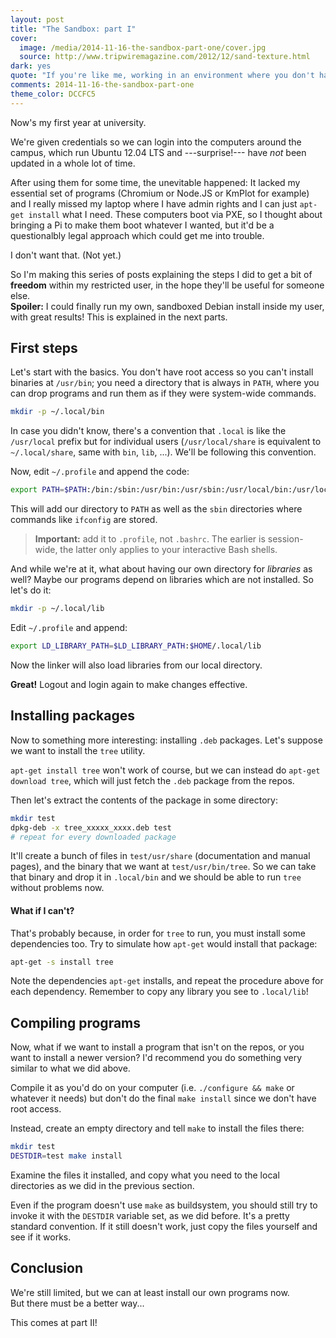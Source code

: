 ```yaml
---
layout: post
title: "The Sandbox: part I"
cover:
  image: /media/2014-11-16-the-sandbox-part-one/cover.jpg
  source: http://www.tripwiremagazine.com/2012/12/sand-texture.html
dark: yes
quote: "If you're like me, working in an environment where you don't have admin rights was probably frustrating, but no more!"
comments: 2014-11-16-the-sandbox-part-one
theme_color: DCCFC5
---
```


Now's my first year at university.

We're given credentials so we can login into the computers around the campus, which run Ubuntu 12.04 LTS and ---surprise!--- have *not* been updated in a whole lot of time.

After using them for some time, the unevitable happened: It lacked my essential set of programs (Chromium or Node.JS or KmPlot for example) and I really
missed my laptop where I have admin rights and I can just `apt-get install` what I need. These computers boot via PXE, so I thought about bringing a Pi
to make them boot whatever I wanted, but it'd be a questionalbly legal approach which could get me into trouble.

I don't want that. (Not yet.)

So I'm making this series of posts explaining the steps I did to get a bit of **freedom** within my restricted user, in the hope they'll be useful for someone else.  
**Spoiler:** I could finally run my own, sandboxed Debian install inside my user, with great results! This is explained in the next parts.


## First steps

Let's start with the basics. You don't have root access so you can't install binaries at `/usr/bin`; you need a directory that is always in `PATH`, where you can drop programs and run them as if they were system-wide commands.

~~~ bash
mkdir -p ~/.local/bin
~~~

In case you didn't know, there's a convention that `.local` is like the `/usr/local` prefix but for individual users (`/usr/local/share` is equivalent to `~/.local/share`, same with `bin`, `lib`, ...). We'll be following this convention.

Now, edit `~/.profile` and append the code:

~~~ bash
export PATH=$PATH:/bin:/sbin:/usr/bin:/usr/sbin:/usr/local/bin:/usr/local/sbin:$HOME/.local/bin
~~~

This will add our directory to `PATH` as well as the `sbin` directories where commands like `ifconfig` are stored.

> **Important:** add it to `.profile`, not `.bashrc`. The earlier is session-wide, the latter only applies to your interactive Bash shells.

And while we're at it, what about having our own directory for *libraries* as well? Maybe our programs depend on libraries which are not installed. So let's do it:

~~~ bash
mkdir -p ~/.local/lib
~~~

Edit `~/.profile` and append:

~~~ bash
export LD_LIBRARY_PATH=$LD_LIBRARY_PATH:$HOME/.local/lib
~~~

Now the linker will also load libraries from our local directory.

**Great!** Logout and login again to make changes effective.


## Installing packages

Now to something more interesting: installing `.deb` packages. Let's suppose we want to install the `tree` utility.

`apt-get install tree` won't work of course, but we can instead do `apt-get download tree`, which will just fetch the `.deb` package from the repos.

Then let's extract the contents of the package in some directory:

~~~ bash
mkdir test
dpkg-deb -x tree_xxxxx_xxxx.deb test
# repeat for every downloaded package
~~~

It'll create a bunch of files in `test/usr/share` (documentation and manual pages), and the binary that we want at `test/usr/bin/tree`.
So we can take that binary and drop it in `.local/bin` and we should be able to run `tree` without problems now.

#### What if I can't?

That's probably because, in order for `tree` to run, you must install some dependencies too.
Try to simulate how `apt-get` would install that package:

~~~ bash
apt-get -s install tree
~~~

Note the dependencies `apt-get` installs, and repeat the procedure above for each dependency.
Remember to copy any library you see to `.local/lib`!


## Compiling programs

Now, what if we want to install a program that isn't on the repos, or you want to install a newer version?
I'd recommend you do something very similar to what we did above.

Compile it as you'd do on your computer (i.e. `./configure && make` or whatever it needs) but don't do the final `make install` since we don't have root access.

Instead, create an empty directory and tell `make` to install the files there:

~~~ bash
mkdir test
DESTDIR=test make install
~~~

Examine the files it installed, and copy what you need to the local directories as we did in the previous section.

Even if the program doesn't use `make` as buildsystem, you should still try to invoke it with the `DESTDIR` variable set, as we did before.
It's a pretty standard convention. If it still doesn't work, just copy the files yourself and see if it works.


## Conclusion

We're still limited, but we can at least install our own programs now.  
But there must be a better way...

This comes at part II!
